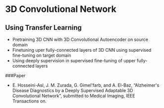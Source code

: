 # 3D Convolutional Network
## Using Transfer Learning 
* Pretraining 3D CNN with 3D Convolutional Autoencoder on source domain  
* Finetuning uper fully-connected layers of 3D CNN using supervised fine-tuning on target domain  
* Using deeply supervision in supervised fine-tuning of upper fully-connected layers  


###Paper  
* E. Hosseini-Asl, J. M. Zurada, G. Gimel'farb, and A. El-Baz, “Alzheimer's Disease Diagnostics by a  Deeply Supervised Adaptable 3D Convolutional Network”, submitted to  Medical Imaging, IEEE Transactions on.

